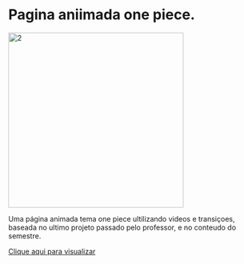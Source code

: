 # Pagina aniimada one piece.

<img width='350px' src='https://i.pinimg.com/originals/2a/77/44/2a7744d69d2d2dc78bf15b86e43d931a.png' alt='2'>

<p>Uma página animada tema one piece ultilizando videos e transiçoes, baseada no ultimo projeto passado pelo professor, e no conteudo do semestre.</p>

<a href='https://guidev1.github.io/Pagina-aniimada-one-piece/' target='_blank'> Clique aqui para visualizar</a>
